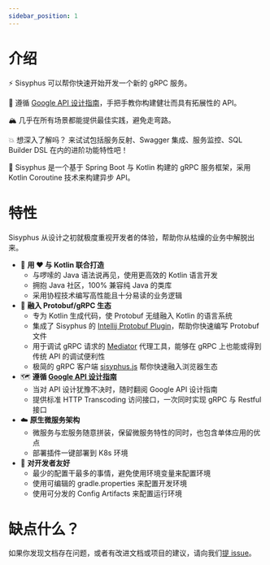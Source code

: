 ```yaml
---
sidebar_position: 1
---
```


# 介绍

⚡️ Sisyphus 可以帮你快速开始开发一个新的 gRPC 服务。

📓 遵循 [Google API 设计指南](https://google.aip.dev/)，手把手教你构建健壮而具有拓展性的 API。

🏔 几乎在所有场景都能提供最佳实践，避免走弯路。

💥 想深入了解吗？ 来试试包括服务反射、Swagger 集成、服务监控、SQL Builder DSL 在内的进阶功能特性吧！

🧐 Sisyphus 是一个基于 Spring Boot 与 Kotlin 构建的 gRPC 服务框架，采用 Kotlin Coroutine 技术来构建异步 API。

# 特性

Sisyphus 从设计之初就极度重视开发者的体验，帮助你从枯燥的业务中解脱出来。

- 🥄 **用 ❤️ 与 Kotlin 联合打造**
  - 与啰嗦的 Java 语法说再见，使用更高效的 Kotlin 语言开发
  - 拥抱 Java 社区，100% 兼容纯 Java 的类库
  - 采用协程技术编写高性能且十分易读的业务逻辑
- 🧗‍ **融入 Protobuf/gRPC 生态**
  - 专为 Kotlin 生成代码，使 Protobuf 无缝融入 Kotlin 的语言系统
  - 集成了 Sisyphus 的 [Intellij Protobuf Plugin](https://github.com/devkanro/intellij-protobuf-plugin)，帮助你快速编写 Protobuf
    文件
  - 用于调试 gRPC 请求的 [Mediator](https://github.com/ButterCam/Mediator) 代理工具，能够在 gRPC 上也能或得到传统 API 的调试便利性
  - 极简的 gRPC 客户端 [sisyphus.js](https://github.com/ButterCam/sisyphus.js) 帮你快速融入浏览器生态
- 🗺 **遵循 [Google API 设计指南](https://google.aip.dev/)**
  - 当对 API 设计犹豫不决时，随时翻阅 Google API 设计指南
  - 提供标准 HTTP Transcoding 访问接口，一次同时实现 gRPC 与 Restful 接口
- ☁️ **原生微服务架构**
  - 微服务与宏服务随意拼装，保留微服务特性的同时，也包含单体应用的优点
  - 部署插件一键部署到 K8s 环境
- 👬 **对开发者友好**
  - 最少的配置干最多的事情，避免使用环境变量来配置环境
  - 使用可编辑的 gradle.properties 来配置开发环境
  - 使用可分发的 Config Artifacts 来配置运行环境

# 缺点什么？

如果你发现文档存在问题，或者有改进文档或项目的建议，请向我们[提 issue](https://github.com/ButterCam/sisyphus-docs/issues/new)。
